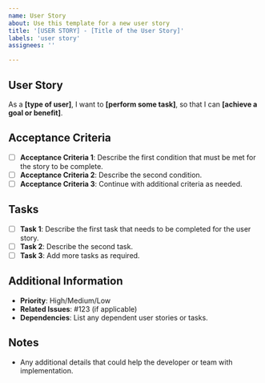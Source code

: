 ```yaml
---
name: User Story
about: Use this template for a new user story
title: '[USER STORY] - [Title of the User Story]'
labels: 'user story'
assignees: ''

---
```


## User Story

As a **[type of user]**, I want to **[perform some task]**, so that I can **[achieve a goal or benefit]**.

## Acceptance Criteria

- [ ] **Acceptance Criteria 1**: Describe the first condition that must be met for the story to be complete.
- [ ] **Acceptance Criteria 2**: Describe the second condition.
- [ ] **Acceptance Criteria 3**: Continue with additional criteria as needed.

## Tasks

- [ ] **Task 1**: Describe the first task that needs to be completed for the user story.
- [ ] **Task 2**: Describe the second task.
- [ ] **Task 3**: Add more tasks as required.

## Additional Information

- **Priority**: High/Medium/Low
- **Related Issues**: #123 (if applicable)
- **Dependencies**: List any dependent user stories or tasks.

## Notes

- Any additional details that could help the developer or team with implementation.
